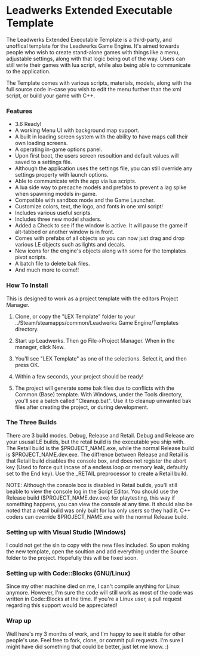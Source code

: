 # Leadwerks Extended Executable Template #

The Leadwerks Extended Executable Template is a third-party, and unoffical template for the Leadwerks Game Engine. It's aimed towards people who wish to create stand-alone games with things like a menu, adjustable settings, along with that logic being out of the way. Users can still write their games with lua script, while also being able to communicate to the application.

The Template comes with various scripts, materials, models, along with the full source code in-case you wish to edit the menu further than the xml script, or build your game with C++.

### Features ###

- 3.6 Ready!
- A working Menu UI with background map support.
- A built in loading screen system with the ability to have maps call their own loading screens.
- A operating in-game options panel.
- Upon first boot, the users screen resoultion and default values will saved to a settings file.
- Although the application uses the settings file, you can still override any settings property with launch options.
- Able to communicate with the app via lua scripts.
- A lua side way to precache models and prefabs to prevent a lag spike when spawning models in-game.
- Compatible with sandbox mode and the Game Launcher.
- Customize colors, text, the logo, and fonts in one xml script!
- Includes various useful scripts.
- Includes three new model shaders.
- Added a Check to see if the window is active. It will pause the game if alt-tabbed or another window is in front.
- Comes with prefabs of all objects so you can now just drag and drop various LE objects such as lights and decals.
- New icons for the engine's objects along with some for the templates pivot scripts.
- A batch file to delete bak files.
- And much more to come!!


### How To Install ###

This is designed to work as a project template with the editors Project Manager. 

1) Clone, or copy the "LEX Template" folder to your ../Steam/steamapps/common/Leadwerks Game Engine/Templates directory. 

2) Start up Leadwerks. Then go File->Project Manager. When in the manager, click New.

3) You'll see "LEX Template" as one of the selections. Select it, and then press OK.

4) Within a few seconds, your project should be ready!

5) The project will generate some bak files due to conflicts with the Common (Base) template. With Windows, under the Tools directory, you'll see a batch called "Cleanup.bat". Use it to cleanup unwanted bak files after creating the project, or during development.

### The Three Builds ###

There are 3 build modes. Debug, Release and Retail. Debug and Release are your ususal LE builds, but the retail build is the executable you ship with. The Retail build is the $PROJECT_NAME.exe, while the normal Release build is $PROJECT_NAME.dev.exe. The diffrence between Release and Retail is that Retail build disables the console box, and does not register the abort key (Used to force quit incase of a endless loop or memory leak, defaultly set to the End key). Use the _RETAIL preprocessor to create a Retail build.

NOTE: Although the console box is disabled in Retail builds, you'll still beable to view the console log in the Script Editor. You should use the Release build ($PROJECT_NAME.dev.exe) for playtesting, this way if something happens, you can view the console at any time. It should also be noted that a retail build was only built for lua only users so they had it. C++ coders can override $PROJECT_NAME.exe with the normal Release build. 

### Setting up with Visual Studio (Windows) ###

I could not get the sln to copy with the new files included. So upon making the new template, open the soultion and add everything under the Source folder to the project. Hopefully this will be fixed soon.

### Setting up with Code::Blocks (GNU/Linux) ###

Since my other machine died on me, I can't compile anything for Linux anymore. However, I'm sure the code will still work as most of the code was written in Code::Blocks at the time. If you're a Linux user, a pull request regarding this support would be appreciated!


### Wrap up ###

Well here's my 3 months of work, and I'm happy to see it stable for other people's use. Feel free to fork, clone, or commit pull requests. I'm sure I might have did something that could be better, just let me know. :)
